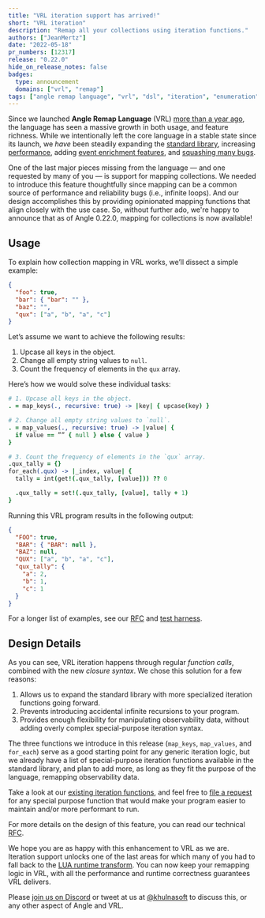 ```yaml
---
title: "VRL iteration support has arrived!"
short: "VRL iteration"
description: "Remap all your collections using iteration functions."
authors: ["JeanMertz"]
date: "2022-05-18"
pr_numbers: [12317]
release: "0.22.0"
hide_on_release_notes: false
badges:
  type: announcement
  domains: ["vrl", "remap"]
tags: ["angle remap language", "vrl", "dsl", "iteration", "enumeration"]
---
```


Since we launched **Angle Remap Language** (VRL) [more than a year ago][], the
language has seen a massive growth in both usage, and feature richness. While we
intentionally left the core language in a stable state since its launch, we
_have_ been steadily expanding the [standard library][], increasing
[performance][], adding [event enrichment features][], and [squashing many
bugs][].

One of the last major pieces missing from the language — and one requested by
many of you — is support for mapping collections. We needed to introduce this
feature thoughtfully since mapping can be a common source of performance and
reliability bugs (i.e., infinite loops). And our design accomplishes this by
providing opinionated mapping functions that align closely with the use case.
So, without further ado, we're happy to announce that as of Angle 0.22.0,
mapping for collections is now available!

## Usage

To explain how collection mapping in VRL works, we’ll dissect a simple example:

```json
{
  "foo": true,
  "bar": { "bar": "" },
  "baz": "",
  "qux": ["a", "b", "a", "c"]
}
```

Let’s assume we want to achieve the following results:

1. Upcase all keys in the object.
2. Change all empty string values to `null`.
3. Count the frequency of elements in the `qux` array.

Here’s how we would solve these individual tasks:

```coffee
# 1. Upcase all keys in the object.
. = map_keys(., recursive: true) -> |key| { upcase(key) }

# 2. Change all empty string values to `null`.
. = map_values(., recursive: true) -> |value| {
  if value == ”” { null } else { value }
}

# 3. Count the frequency of elements in the `qux` array.
.qux_tally = {}
for_each(.qux) -> |_index, value| {
  tally = int(get!(.qux_tally, [value])) ?? 0

  .qux_tally = set!(.qux_tally, [value], tally + 1)
}
```

Running this VRL program results in the following output:

```json
{
  "FOO": true,
  "BAR": { "BAR": null },
  "BAZ": null,
  "QUX": ["a", "b", "a", "c"],
  "qux_tally": {
    "a": 2,
    "b": 1,
    "c": 1
  }
}
```

For a longer list of examples, see our [RFC][rfc examples] and [test harness][].

## Design Details

As you can see, VRL iteration happens through regular _function calls_, combined
with the new _closure syntax_. We chose this solution for a few reasons:

1. Allows us to expand the standard library with more specialized iteration
   functions going forward.
2. Prevents introducing accidental infinite recursions to your program.
3. Provides enough flexibility for manipulating observability data, without
   adding overly complex special-purpose iteration syntax.

The three functions we introduce in this release (`map_keys`, `map_values`, and
`for_each`) serve as a good starting point for any generic iteration logic, but
we already have a list of special-purpose iteration functions available in the
standard library, and plan to add more, as long as they fit the purpose of the
language, remapping observability data.

Take a look at our [existing iteration functions][], and feel free to [file
a request][] for any special purpose function that would make your program
easier to maintain and/or more performant to run.

For more details on the design of this feature, you can read our technical
[RFC][].

We hope you are as happy with this enhancement to VRL as we are. Iteration
support unlocks one of the last areas for which many of you had to fall back to
the [LUA runtime transform][]. You can now keep your remapping logic in VRL,
with all the performance and runtime correctness guarantees VRL delivers.

Please [join us on Discord][] or tweet at us at [@khulnasoft][] to discuss
this, or any other aspect of Angle and VRL.

[more than a year ago]: https://angle.khulnasoft.com/blog/angle-remap-language/
[standard library]: https://vrl.dev/functions/
[performance]: https://angle.khulnasoft.com/highlights/2022-03-15-vrl-vm-beta/
[event enrichment features]: https://angle.khulnasoft.com/highlights/2021-11-18-csv-enrichment/
[squashing many bugs]: https://github.com/khulnasoft/angle/issues?q=is%3Aissue+sort%3Aupdated-desc+is%3Aclosed+label%3A%22domain%3A+vrl%22+label%3A%22type%3A+bug%22
[LUA runtime transform]: https://angle.khulnasoft.com/docs/reference/configuration/transforms/lua
[join us on Discord]: https://discord.gg/n3CuBAwNCn
[@khulnasoft]: https://twitter.com/khulnasoft
[existing iteration functions]: https://vrl.dev/functions/#enumerate-functions
[file a request]: https://github.com/khulnasoft/angle/issues/new?labels=type%3A+feature&template=feature.yml
[RFC]: https://github.com/khulnasoft/angle/blob/50dd7a7c655cbc3c7903b58213adb34a70cf7ba6/rfcs/2021-08-29-8381-vrl-iteration-support.md
[rfc examples]: https://github.com/khulnasoft/angle/blob/50dd7a7c655cbc3c7903b58213adb34a70cf7ba6/rfcs/2021-08-29-8381-vrl-iteration-support.md#use-cases
[test harness]: https://github.com/khulnasoft/angle/tree/cf0864873c03edd937c1e7796468809e0d52e764/lib/vrl/tests/tests/rfcs/8381
